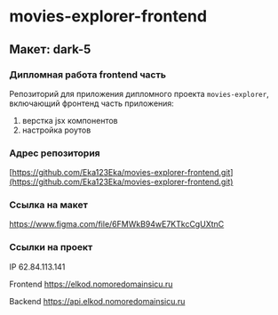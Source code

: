 # movies-explorer-frontend
## Макет: dark-5
### Дипломная работа frontend часть
Репозиторий для приложения дипломного проекта `movies-explorer`, включающий фронтенд часть приложения:
1) верстка jsx компонентов
2) настройка роутов

### Адрес репозитория
[https://github.com/Eka123Eka/movies-explorer-frontend.git](https://github.com/Eka123Eka/movies-explorer-frontend.git)

### Ссылка на макет
https://www.figma.com/file/6FMWkB94wE7KTkcCgUXtnC

### Ссылки на проект

IP 62.84.113.141

Frontend https://elkod.nomoredomainsicu.ru

Backend https://api.elkod.nomoredomainsicu.ru


